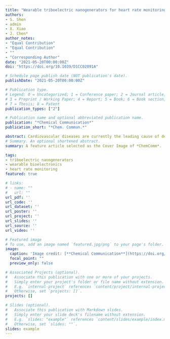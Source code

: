```yaml
---
title: "Wearable triboelectric nanogenerators for heart rate monitoring"
authors:
- S. Shen
- admin
- X. Xiao
- J. Chen*
author_notes:
- "Equal Contribution"
- "Equal Contribution"
- ""
- "Corresponding Author"
date: "2021-05-20T00:00:00Z"
doi: "https://doi.org/10.1039/D1CC02091A"

# Schedule page publish date (NOT publication's date).
publishDate: "2021-05-20T00:00:00Z"

# Publication type.
# Legend: 0 = Uncategorized; 1 = Conference paper; 2 = Journal article;
# 3 = Preprint / Working Paper; 4 = Report; 5 = Book; 6 = Book section;
# 7 = Thesis; 8 = Patent
publication_types: ["2"]

# Publication name and optional abbreviated publication name.
publication: "*Chemical Communication*"
publication_short: "*Chem. Commun.*"

abstract: Cardiovascular diseases are currently the leading cause of death globally and are projected to remain the leading cause in 2040, making heart rate an important physiological indicator that should be regularly monitored. Current heart rate monitoring techniques, including photoplethysmography and electrocardiography, are inconvenient for continuous biomonitoring in a wearable way. With a collection of compelling features, such as light weight and high sensitivity, triboelectric nanogenerators (TENGs) have become an emerging and cost-effective biotechnology for long-term and continuous heart rate monitoring in a wearable manner. In this review, we systematically discuss the biomechanics of heart beat, working mechanisms of TENGs, and exemplary applications of TENGs for self-powered heart rate monitoring. Finally, we conclude with a discussion of the potential for technology development in the future.
# Summary. An optional shortened abstract.
summary: A feature article selected as the Cover Image of *ChemComm*.

tags:
- triboelectric nanogenerators
- wearable bioelectronics
- heart rate monitoring
featured: true

# links:
# - name: ""
#   url: ""
url_pdf: ''
url_code: ''
url_dataset: ''
url_poster: ''
url_project: ''
url_slides: ''
url_source: ''
url_video: ''

# Featured image
# To use, add an image named `featured.jpg/png` to your page's folder. 
image:
  caption: 'Image credit: [**Chemical Communication**](https://doi.org/10.1039/D1CC02091A)'
  focal_point: ""
  preview_only: false

# Associated Projects (optional).
#   Associate this publication with one or more of your projects.
#   Simply enter your project's folder or file name without extension.
#   E.g. `internal-project` references `content/project/internal-project/index.md`.
#   Otherwise, set `projects: []`.
projects: []

# Slides (optional).
#   Associate this publication with Markdown slides.
#   Simply enter your slide deck's filename without extension.
#   E.g. `slides: "example"` references `content/slides/example/index.md`.
#   Otherwise, set `slides: ""`.
slides: example
---
```

